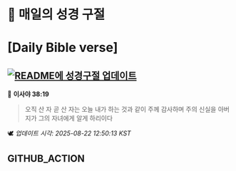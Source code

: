 # 🙏 매일의 성경 구절
# [Daily Bible verse]
## [![README에 성경구절 업데이트](https://github.com/DONGSUKA/first_test/actions/workflows/update-readme-bible.yml/badge.svg)](https://github.com/DONGSUKA/first_test/actions/workflows/update-readme-bible.yml)
<!-- START_BIBLE_VERSE -->
📖 **이사야 38:19**
> 오직 산 자 곧 산 자는 오늘 내가 하는 것과 같이 주께 감사하며 주의 신실을 아버지가 그의 자녀에게 알게 하리이다

🕊️ _업데이트 시각: 2025-08-22 12:50:13 KST_
  <!-- END_BIBLE_VERSE -->
## GITHUB_ACTION
